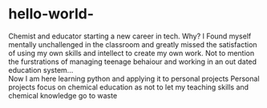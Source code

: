 # hello-world-
Chemist and educator starting a new career in tech. 
Why? I Found myself mentally unchallenged in the classroom and greatly missed the satisfaction of using my own skills and intellect to create my own work. Not to mention the furstrations of managing teenage behaiour and working in an out dated education system...  
Now I am here learning python and applying it to personal projects 
Personal projects focus on chemical education as not to let my teaching skills and chemical knowledge go to waste
